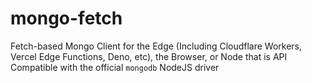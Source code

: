 # mongo-fetch
Fetch-based Mongo Client for the Edge (Including Cloudflare Workers, Vercel Edge Functions, Deno, etc), the Browser, or Node that is API Compatible with the official `mongodb` NodeJS driver
